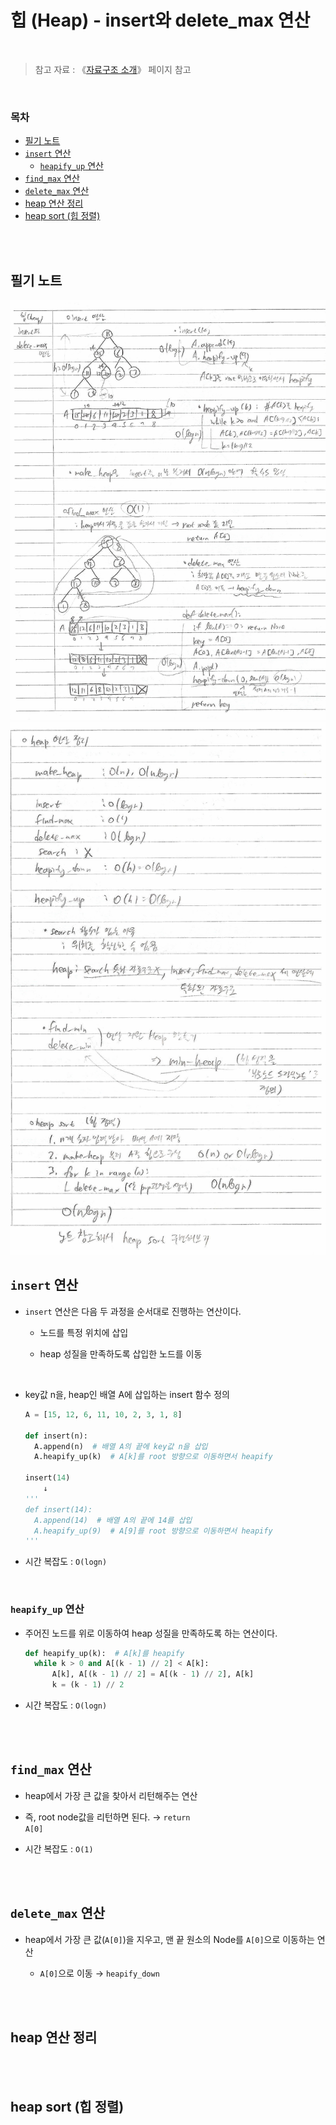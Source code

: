 # 힙 (Heap) - insert와 delete_max 연산

<br/>

> 참고 자료 : 《<a href="https://github.com/SangYoonLee1231/TIL/blob/main/DataStructure/data_structure_introduction.md">자료구조 소개</a>》 페이지 참고

<br/>

### 목차

- <a href="">필기 노트</a>
- <a href=""><code>insert</code> 연산</a>
  - <a href=""><code>heapify_up</code> 연산</a>
- <a href=""><code>find_max</code> 연산</a>
- <a href=""><code>delete_max</code> 연산</a>
- <a href="">heap 연산 정리</a>
- <a href="">heap sort (힙 정렬)</a>

<br/><br/>

## 필기 노트

<img src="img/heap_insert_delete_max1.jpg" width="900">
<img src="img/heap_insert_delete_max2.jpg" width="900">

<br/>

## <code>insert</code> 연산

- <code>insert</code> 연산은 다음 두 과정을 순서대로 진행하는 연산이다.

  - 노드를 특정 위치에 삽입

  - heap 성질을 만족하도록 삽입한 노드를 이동

<br/>

- key값 n을, heap인 배열 A에 삽입하는 insert 함수 정의

  ```python
  A = [15, 12, 6, 11, 10, 2, 3, 1, 8]

  def insert(n):
    A.append(n)  # 배열 A의 끝에 key값 n을 삽입
    A.heapify_up(k)  # A[k]를 root 방향으로 이동하면서 heapify

  insert(14)
      ↓
  '''
  def insert(14):
    A.append(14)  # 배열 A의 끝에 14를 삽입
    A.heapify_up(9)  # A[9]를 root 방향으로 이동하면서 heapify
  '''
  ```

- 시간 복잡도 : <code>O(logn)</code>

<br/>

### <code>heapify_up</code> 연산

- 주어진 노드를 위로 이동하여 heap 성질을 만족하도록 하는 연산이다.

  ```python
  def heapify_up(k):  # A[k]를 heapify
    while k > 0 and A[(k - 1) // 2] < A[k]:
        A[k], A[(k - 1) // 2] = A[(k - 1) // 2], A[k]
        k = (k - 1) // 2
  ```

- 시간 복잡도 : <code>O(logn)</code>

<br/><br/>

## <code>find_max</code> 연산

- heap에서 가장 큰 값을 찾아서 리턴해주는 연산

- 즉, root node값을 리턴하면 된다. → <code>return A[0]</code>

- 시간 복잡도 : <code>O(1)</code>

<br/><br/>

## <code>delete_max</code> 연산

- heap에서 가장 큰 값(<code>A[0]</code>)을 지우고, 맨 끝 원소의 Node를 <code>A[0]</code>으로 이동하는 연산

  - <code>A[0]</code>으로 이동 → <code>heapify_down</code>

<br/><br/>

## heap 연산 정리

<br/><br/>

## heap sort (힙 정렬)
